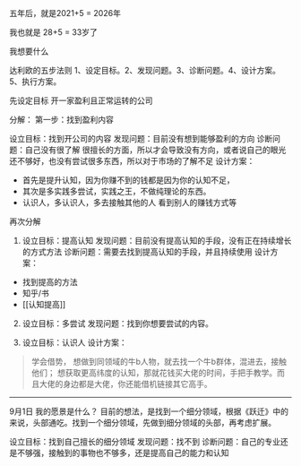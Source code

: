 五年后，就是2021+5 = 2026年

我也就是 28+5 = 33岁了

我想要什么

达利欧的五步法则
1、设定目标。2、发现问题。3、诊断问题。4、设计方案。5、执行方案。

先设定目标 开一家盈利且正常运转的公司

分解：
第一步：找到盈利内容

设立目标：找到开公司的内容
发现问题：目前没有想到能够盈利的方向
诊断问题：自己没有很了解 很擅长的方面，所以才会导致没有方向，或者说自己的眼光还不够好，也没有尝试很多东西，所以对于市场的了解不足
设计方案：
- 首先是提升认知，因为你赚不到的钱都是因为你的认知不足，
- 其次是多实践多尝试，实践之王，不做纯理论的东西。
- 认识人，多认识人，多去接触其他的人 看到别人的赚钱方式等


再次分解

1. 设立目标：提高认知
发现问题：目前没有提高认知的手段，没有正在持续增长的方式方法
诊断问题：需要去找到提高认知的手段，并且持续使用
设计方案：
- 找到提高的方法
- 知乎/书
- [[认知提高]]


2. 设立目标：多尝试
发现问题：找到你想要尝试的内容。



3. 设立目标：认识人
设计方案：
> 学会借势，
> 想做到同领域的牛b人物，就去找一个牛b群体，混进去，接触他们；
> 想获取更高纬度的认知，那就花钱买大佬的时间，手把手教学。而且大佬的身边都是大佬，你还能借机链接其它高手。


-------
9月1日
我的愿景是什么？
目前的想法，是找到一个细分领域，根据《跃迁》中的来说，头部通吃。找到一个细分领域，先做到细分领域的头部，再考虑扩展。

设立目标：找到自己擅长的细分领域
发现问题：找不到
诊断问题：自己的专业还是不够强，接触到的事物也不够多，还是提高自己的能力和认知